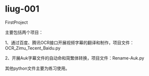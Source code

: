 # liug-001
FirstProject

主要包括两个项目：


1、通过百度、腾讯OCR接口开展视频字幕的翻译和制作，项目文件：OCR_Zimu_Tecent_Baidu.py


2、开展Auk字幕文件的自动命和简繁体转换，项目文件：Rename-Auk.py



其他python文件主要为练习使用。
